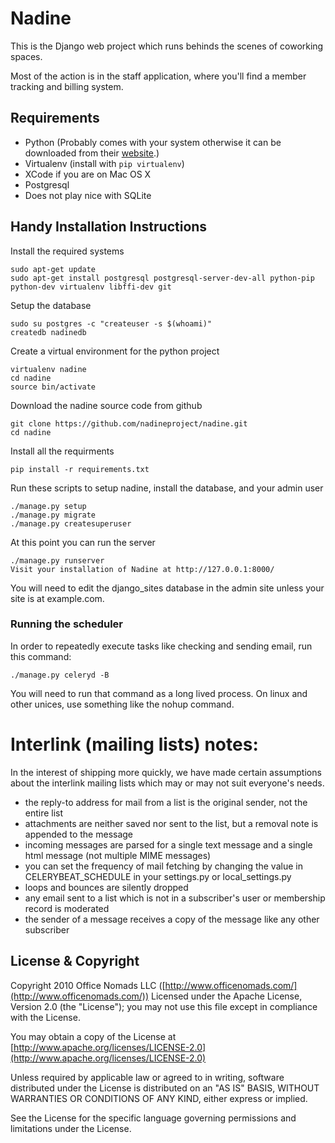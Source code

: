 # Nadine

This is the Django web project which runs behinds the scenes of coworking spaces.

Most of the action is in the staff application, where you'll find a member tracking and billing system.

## Requirements

* Python (Probably comes with your system otherwise it can be downloaded from their [website](https://www.python.org/downloads/).)
* Virtualenv (install with `pip virtualenv`)
* XCode if you are on Mac OS X
* Postgresql
* Does not play nice with SQLite

## Handy Installation Instructions

Install the required systems

	sudo apt-get update
	sudo apt-get install postgresql postgresql-server-dev-all python-pip python-dev virtualenv libffi-dev git

Setup the database

	sudo su postgres -c "createuser -s $(whoami)"
	createdb nadinedb

Create a virtual environment for the python project

	virtualenv nadine
	cd nadine
	source bin/activate

Download the nadine source code from github

	git clone https://github.com/nadineproject/nadine.git
	cd nadine

Install all the requirments

	pip install -r requirements.txt

Run these scripts to setup nadine, install the database, and your admin user

	./manage.py setup
	./manage.py migrate
	./manage.py createsuperuser

At this point you can run the server

	./manage.py runserver
	Visit your installation of Nadine at http://127.0.0.1:8000/

You will need to edit the django_sites database in the admin site unless your site is at example.com.

### Running the scheduler

In order to repeatedly execute tasks like checking and sending email, run this command:

    ./manage.py celeryd -B

You will need to run that command as a long lived process.  On linux and other unices, use something like the nohup command.

# Interlink (mailing lists) notes:

In the interest of shipping more quickly, we have made certain assumptions about the interlink mailing lists which may or may not suit everyone's needs.

- the reply-to address for mail from a list is the original sender, not the entire list
- attachments are neither saved nor sent to the list, but a removal note is appended to the message
- incoming messages are parsed for a single text message and a single html message (not multiple MIME messages)
- you can set the frequency of mail fetching by changing the value in CELERYBEAT_SCHEDULE in your settings.py or local_settings.py
- loops and bounces are silently dropped
- any email sent to a list which is not in a subscriber's user or membership record is moderated
- the sender of a message receives a copy of the message like any other subscriber

## License & Copyright

Copyright 2010 Office Nomads LLC ([http://www.officenomads.com/](http://www.officenomads.com/)) Licensed under the Apache License, Version 2.0 (the "License"); you may not use this file except in compliance with the License.

You may obtain a copy of the License at [http://www.apache.org/licenses/LICENSE-2.0](http://www.apache.org/licenses/LICENSE-2.0)

Unless required by applicable law or agreed to in writing, software distributed under the License is distributed on an "AS IS" BASIS, WITHOUT WARRANTIES OR CONDITIONS OF ANY KIND, either express or implied.

See the License for the specific language governing permissions and limitations under the License.
